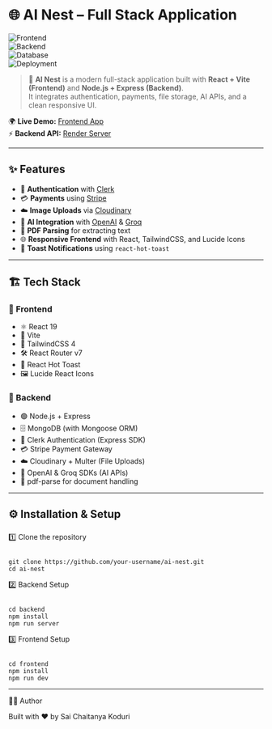 # 🌐 AI Nest – Full Stack Application  

![Frontend](https://img.shields.io/badge/Frontend-React-blue?logo=react&style=flat)  
![Backend](https://img.shields.io/badge/Backend-Node.js-green?logo=node.js&style=flat)  
![Database](https://img.shields.io/badge/Database-MongoDB-darkgreen?logo=mongodb&style=flat)  
![Deployment](https://img.shields.io/badge/Deployed%20on-Vercel%20&%20Render-black?logo=vercel&style=flat)  

> 🚀 **AI Nest** is a modern full-stack application built with **React + Vite (Frontend)** and **Node.js + Express (Backend)**.  
It integrates authentication, payments, file storage, AI APIs, and a clean responsive UI.  

🌍 **Live Demo:** [Frontend App](https://floai.webinfloo.com/)  
⚡ **Backend API:** [Render Server](https://ai-nest-backend.onrender.com)  

---

## ✨ Features  

- 🔑 **Authentication** with [Clerk](https://clerk.dev/)  
- 💳 **Payments** using [Stripe](https://stripe.com/)  
- ☁️ **Image Uploads** via [Cloudinary](https://cloudinary.com/)  
- 🤖 **AI Integration** with [OpenAI](https://openai.com/) & [Groq](https://groq.com/)  
- 📄 **PDF Parsing** for extracting text  
- 🌐 **Responsive Frontend** with React, TailwindCSS, and Lucide Icons  
- 🔔 **Toast Notifications** using `react-hot-toast`  

---

## 🏗️ Tech Stack  

### 🔹 Frontend  
- ⚛️ React 19  
- 🚀 Vite  
- 🎨 TailwindCSS 4  
- 🛠️ React Router v7  
- 🔔 React Hot Toast  
- 🖼️ Lucide React Icons  

### 🔹 Backend  
- 🟢 Node.js + Express  
- 🗄️ MongoDB (with Mongoose ORM)  
- 🔑 Clerk Authentication (Express SDK)  
- 💳 Stripe Payment Gateway  
- ☁️ Cloudinary + Multer (File Uploads)  
- 🤖 OpenAI & Groq SDKs (AI APIs)  
- 📄 pdf-parse for document handling  

---

## ⚙️ Installation & Setup  

### 

1️⃣ Clone the repository 

```

git clone https://github.com/your-username/ai-nest.git
cd ai-nest

```

2️⃣ Backend Setup

```

cd backend
npm install
npm run server

```


3️⃣ Frontend Setup

```

cd frontend
npm install
npm run dev

```



---

 
👨‍💻 Author

Built with ❤️ by Sai Chaitanya Koduri

